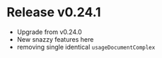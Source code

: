 # Release v0.24.1

- Upgrade from v0.24.0
- New snazzy features here
- removing single identical `usageDocumentComplex`
